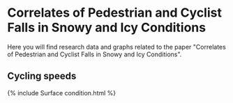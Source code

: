 # Correlates of Pedestrian and Cyclist Falls in Snowy and Icy Conditions
Here you will find research data and graphs related to the paper "Correlates of Pedestrian and Cyclist Falls in Snowy and Icy Conditions".

## Cycling speeds
{% include Surface condition.html %}
